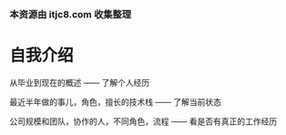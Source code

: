 ### 本资源由 itjc8.com 收集整理
# 自我介绍

从毕业到现在的概述 —— 了解个人经历

最近半年做的事儿，角色，擅长的技术栈 —— 了解当前状态

公司规模和团队，协作的人，不同角色，流程 —— 看是否有真正的工作经历
